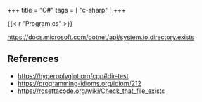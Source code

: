 +++
title = "C#"
tags = [ "c-sharp" ]
+++

{{< r "Program.cs" >}}

<https://docs.microsoft.com/dotnet/api/system.io.directory.exists>

## References

- <https://hyperpolyglot.org/cpp#dir-test>
- <https://programming-idioms.org/idiom/212>
- <https://rosettacode.org/wiki/Check_that_file_exists>
